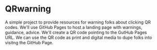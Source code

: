 # QRwarning

A simple project to provide resources for warning folks about clicking QR codes.  We'll use GitHub Pages to host a landing page with warnings, guidance, advice.  We'll create a QR code pointing to the GutHub Pages URL.  We can use the QR code as print and digital media to dupe folks into visitng the GitHub Page.

